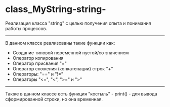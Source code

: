 # class_MyString-string-
Реализация класса "string" с целью получения опыта и понимания работы процессов.  
*******************************  
В данном классе реализованы такие функции как:
* Создание типовой переменной пустой/со значением  
* Оператор копирования  
* Оператор присвания "="  
* Оператор сложения (конкатенации) строк "+"  
* Операторы: "==" и "!="  
* Операторы "<=", "<", ">=" и ">"  
*******************************  
 Также в данном классе есть функция "костыль" - print() - для вывода сформированной строки, но она временная.
